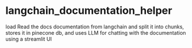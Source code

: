 # langchain_documentation_helper

load Read the docs documentation from langchain and split it into chunks, stores it in pinecone db, and uses LLM for chatting  with the documentation using a streamlit UI
